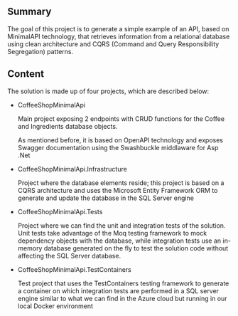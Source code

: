 Summary
-

The goal of this project is to generate a simple example of an API, based on MinimalAPI technology, that retrieves information from a relational database using clean architecture and CQRS (Command and Query Responsibility Segregation) patterns.

Content
-

The solution is made up of four projects, which are described below:
- CoffeeShopMinimalApi

  Main project exposing 2 endpoints with CRUD functions for the Coffee and Ingredients database objects.

  As mentioned before, it is based on OpenAPI technology and exposes Swagger documentation using the Swashbuckle middlaware for Asp .Net
- CoffeeShopMinimalApi.Infrastructure

  Project where the database elements reside; this project is based on a CQRS architecture and uses the Microsoft Entity Framework ORM to generate and update the database in the SQL Server engine
- CoffeeShopMinimalApi.Tests

  Project where we can find the unit and integration tests of the solution. Unit tests take advantage of the Moq testing framework to mock dependency objects with the database, while integration tests use an in-memory database generated on the fly to test the solution code without affecting the SQL Server database.
- CoffeeShopMinimalApi.TestContainers

  Test project that uses the TestContainers testing framework to generate a container on which integration tests are performed in a SQL server engine similar to what we can find in the Azure cloud but running in our local Docker environment
